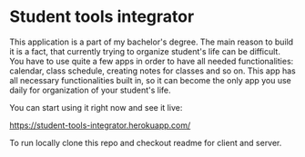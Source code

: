 # Student tools integrator

This application is a part of my bachelor's degree. The main reason to build it is a fact, that currently trying to organize student's life can be difficult. You have to use quite a few apps in order to have all needed functionalities: calendar, class schedule, creating notes for classes and so on. This app has all necessary functionalities built in, so it can become the only app you use daily for organization of your student's life. 

You can start using it right now and see it live: 

https://student-tools-integrator.herokuapp.com/

To run locally clone this repo and checkout readme for client and server.